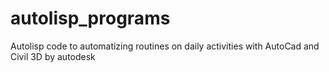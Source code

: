# autolisp_programs
Autolisp code to automatizing routines on daily activities with AutoCad and Civil 3D by autodesk
